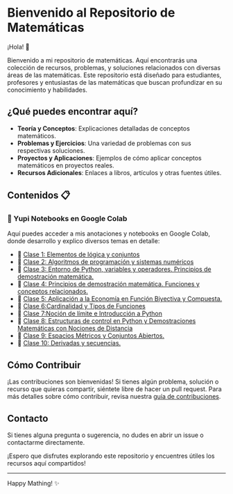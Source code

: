 # Bienvenido al Repositorio de Matemáticas

¡Hola! 🎉

Bienvenido a mi repositorio de matemáticas. Aquí encontrarás una colección de recursos, problemas, y soluciones relacionados con diversas áreas de las matemáticas. Este repositorio está diseñado para estudiantes, profesores y entusiastas de las matemáticas que buscan profundizar en su conocimiento y habilidades.

## ¿Qué puedes encontrar aquí?

- **Teoría y Conceptos**: Explicaciones detalladas de conceptos matemáticos.
- **Problemas y Ejercicios**: Una variedad de problemas con sus respectivas soluciones.
- **Proyectos y Aplicaciones**: Ejemplos de cómo aplicar conceptos matemáticos en proyectos reales.
- **Recursos Adicionales**: Enlaces a libros, artículos y otras fuentes útiles.

## Contenidos 📋

### 🚀 Yupi Notebooks en Google Colab
Aquí puedes acceder a mis anotaciones y notebooks en Google Colab, donde desarrollo y explico diversos temas en detalle:

- 📘 [Clase 1: Elementos de lógica y conjuntos](https://colab.research.google.com/drive/1DnE15tZgqVDv8F8bpJgvqoJW1Z1xYp2O?usp=sharing)
- 📗 [Clase 2: Algoritmos de programación y sistemas numéricos](https://colab.research.google.com/drive/1JoUy6rnX4aiq-SfUgjBIQeqXGg3pPuuf?usp=sharing)
- 📙 [Clase 3: Entorno de Python, variables y operadores. Principios de demostración matemática.](https://colab.research.google.com/drive/1sXWxFi7gAtzV0U1HCetnRhDhYGHSkn84?usp=sharing)
- 📕 [Clase 4: Principios de demostración matemática. Funciones y conceptos relacionados.](https://colab.research.google.com/drive/1badK_qQv64cX1cBSYk1mCIBps1XepUHv?usp=sharing)
- 📒 [Clase 5: Aplicación a la Economía en Función Biyectiva y Compuesta.](https://colab.research.google.com/drive/1ZJ_t0hVs0tsQlK06x_BVjKOju29Pg8ME?usp=sharing)
- 📘 [Clase 6:Cardinalidad y Tipos de Funciones](https://colab.research.google.com/drive/1e5Iv4va5WfT24Q0uStcoRfGFze_toPFT?usp=sharing)
- 📗 [Clase 7:Noción de límite e  Introducción a Python](https://colab.research.google.com/drive/1Dahhcdei8pLVG51moKnll-nF4-swC8DN?usp=sharing)
- 📙 [Clase 8: Estructuras de control en Python y Demostraciones Matemáticas con Nociones de Distancia](https://colab.research.google.com/drive/1WPIYkq7f-qZyTCiisAVe-ing0EnyhnQT?usp=sharing)
- 📕 [Clase 9: Espacios Métricos y Conjuntos Abiertos.](https://colab.research.google.com/drive/1Yn91uj3cFLr7u_qQZPiArMUaBzon2Lo7?usp=sharing)
- 📒 [Clase 10: Derivadas y secuencias.](https://colab.research.google.com/drive/1acP7shHDGoVrzTjKKU67o_3kuoiuFtG3?usp=sharing)

## Cómo Contribuir

¡Las contribuciones son bienvenidas! Si tienes algún problema, solución o recurso que quieras compartir, siéntete libre de hacer un pull request. Para más detalles sobre cómo contribuir, revisa nuestra [guía de contribuciones](CONTRIBUTING.md).

## Contacto

Si tienes alguna pregunta o sugerencia, no dudes en abrir un issue o contactarme directamente.

¡Espero que disfrutes explorando este repositorio y encuentres útiles los recursos aquí compartidos!

---

Happy Mathing! ✨
